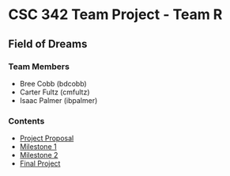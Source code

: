 # CSC 342 Team Project - Team R

## Field of Dreams

### Team Members

- Bree Cobb (bdcobb)
- Carter Fultz (cmfultz)
- Isaac Palmer (ibpalmer)

### Contents

* [Project Proposal](Proposal)
* [Milestone 1](Milestone1)
* [Milestone 2](Milestone2)
* [Final Project](Final)
